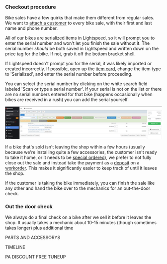 ### Checkout procedure
Bike sales have a few quirks that make them different from regular sales. We want to [attach a customer](\attach) to every bike sale, with their first and last name and phone number.

All of our bikes are serialized items in Lightspeed, so it will prompt you to enter the serial number and won't let you finish the sale without it. The serial number *should* be both saved in Lightspeed and written down on the price tag for the bike. If not, grab it off the bottom bracket shell.

If Lightspeed doesn't prompt you for the serial, it was likely imported or created incorrectly. If possible, open up the [item card](/itemcard), change the item type to 'Serialized', and enter the serial number before proceeding.

You can select the serial number by clicking on the white search field labeled 'Scan or type a serial number'. If your serial is not on the list or there are no serial numbers entered for that bike (happens occasionally when bikes are received in a rush) you can add the serial yourself. 

![image](images/bikesale1.png)

If a bike that's sold isn't leaving the shop within a few hours (usually because we're installing quite a few accessories, the customer isn't ready to take it home, or it needs to be [special ordered](/specorder)), we prefer to not fully close out the sale and instead take the payment as a [deposit](/deposit) on a [workorder](/workorder). This makes it significantly easier to keep track of until it leaves the shop.

If the customer is taking the bike immediately, you can finish the sale like any other and hand the bike over to the mechanics for an out-the-door check.

### Out the door check
We always do a final check on a bike after we sell it before it leaves the shop. It usually takes a mechanic about 10-15 minutes (though sometimes takes longer) plus additional time 

PARTS AND ACCESSORYS

TIMELINE

PA DISCOUNT FREE TUNEUP